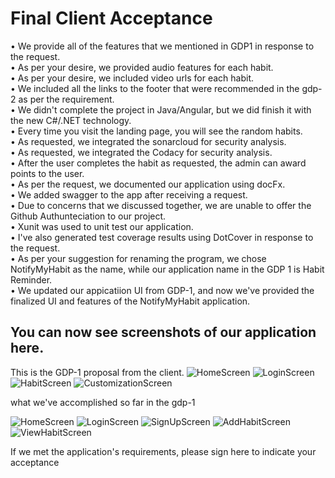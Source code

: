 # Final Client Acceptance 

• We provide all of the features that we mentioned in GDP1 in response to the request. </br>
• As per your desire, we provided audio features for each habit. </br>
• As per your desire, we included video urls for each habit. </br>
• We included all the links to the footer that were recommended in the gdp-2 as per the requirement. </br>
• We didn't complete the project in Java/Angular, but we did finish it with the new C#/.NET technology. </br>
• Every time you visit the landing page, you will see the random habits. </br>
• As requested, we integrated the sonarcloud for security analysis. </br>
• As requested, we integrated the Codacy for security analysis. </br>
• After the user completes the habit as requested, the admin can award points to the user. </br>
• As per the request, we documented our application using docFx. </br>
• We added swagger to the app after receiving a request. </br>
• Due to concerns that we discussed together, we are unable to offer the Github Authunteciation to our project. </br>
• Xunit was used to unit test our application. </br>
• I've also generated test coverage results using DotCover in response to the request. </br>
• As per your suggestion for renaming the program, we chose NotifyMyHabit as the name, while our application name in the GDP 1 is Habit Reminder. </br>
• We updated our appicatiion UI from GDP-1, and now we've provided the finalized UI and features of the NotifyMyHabit application. </br>

## You can now see screenshots of our application here.

This is the GDP-1 proposal from the client.
![HomeScreen](/images/HomeScreen.jpg)
![LoginScreen](/images/LOGINScreen.jpg)
![HabitScreen](/images/HabitScreen.jpg)
![CustomizationScreen](/images/CustomizationScreen.jpg)

what we've accomplished so far in the gdp-1

![HomeScreen](/images/1.png)
![LoginScreen](/images/2.png)
![SignUpScreen](/images/3.png)
![AddHabitScreen](/images/4.png)
![ViewHabitScreen](/iamges/5.png)






If we met the application's requirements, please sign here to indicate your acceptance  </br>
